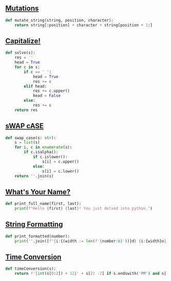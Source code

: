 ## [Mutations](https://www.hackerrank.com/challenges/python-mutations/problem)

```python
def mutate_string(string, position, character):
    return string[:position] + character + string[position + 1:]
```

## [Capitalize!](https://www.hackerrank.com/challenges/capitalize/problem)

```python
def solve(s):
    res = ''
    head = True
    for c in s:
        if c == ' ':
            head = True
            res += c
        elif head:
            res += c.upper()
            head = False
        else:
            res += c
    return res
```

## [sWAP cASE](https://www.hackerrank.com/challenges/swap-case/problem)

```python
def swap_case(s: str):
    s = list(s)
    for i, c in enumerate(s):
        if c.isalpha():
            if c.islower():
                s[i] = c.upper()
            else:
                s[i] = c.lower()
    return ''.join(s)
```

## [What's Your Name?](https://www.hackerrank.com/challenges/whats-your-name/problem)

```python
def print_full_name(first, last):
    print(f"Hello {first} {last}! You just delved into python.")
```

## [String Formatting](https://www.hackerrank.com/challenges/python-string-formatting/problem)

```python
def print_formatted(number):
    print(''.join([f"{i:{(width := len(f'{number:b}'))}d} {i:{width}o} {i:{width}X} {i:{width}b}\n" for i in range(1, number + 1)]))
```

## [Time Conversion](https://www.hackerrank.com/challenges/time-conversion/problem)

```python
def timeConversion(s):
    return f'{int(s[0:2]) + 12}' + s[2: -2] if s.endswith('PM') and s[:2] != '12' else '12' + s[2: -2] if not s.endswith('AM') else '00' + s[2: -2] if s[:2] == '12' else s[: -2]
```
